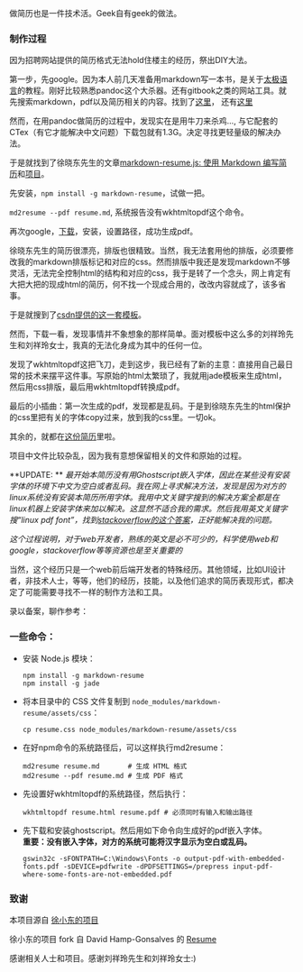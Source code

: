 做简历也是一件技术活。Geek自有geek的做法。
### 制作过程
因为招聘网站提供的简历格式无法hold住楼主的经历，祭出DIY大法。

第一步，先google。因为本人前几天准备用markdown写一本书，是关于[太极语言](https://github.com/taijiweb/taijilang)的教程。刚好比较熟悉pandoc这个大杀器。还有gitbook之类的网站工具。就先搜索markdown，pdf以及简历相关的内容。找到了[这里](http://blog.sina.com.cn/s/blog_5ee56d450101dah2.html)， 还有[这里](http://sysadvent.blogspot.com/2011/12/day-14-write-your-resume-in-markdown.html)

然而，在用pandoc做简历的过程中，发现实在是用牛刀来杀鸡..., 与它配套的CTex（有它才能解决中文问题）下载包就有1.3G。决定寻找更轻量级的解决办法。

于是就找到了徐晓东先生的文章[markdown-resume.js: 使用 Markdown 编写简历](https://linuxtoy.org/archives/markdown-resume-js.html)和[项目](https://github.com/xuxiaodong/resume)。

先安装，`npm install -g markdown-resume`，试做一把。

`md2resume --pdf resume.md`, 系统报告没有wkhtmltopdf这个命令。

再次google，[下载](http://wkhtmltopdf.org/downloads.html)，安装，设置路径，成功生成pdf。

徐晓东先生的简历很漂亮，排版也很精致。当然，我无法套用他的排版，必须要修改我的markdown排版标记和对应的css。然而排版中我还是发现markdown不够灵活，无法完全控制html的结构和对应的css，我于是转了一个念头，网上肯定有大把大把的现成html的简历，何不找一个现成合用的，改改内容就成了，该多省事。

于是就搜到了[csdn提供的这一套模板](http://download.csdn.net/detail/daolang504/488745)。

然而，下载一看，发现事情并不象想象的那样简单。面对模板中这么多的刘祥玲先生和刘祥玲女士，我真的无法化身成为其中的任何一位。

发现了wkhtmltopdf这把飞刀，走到这步，我已经有了新的主意：直接用自己最日常的技术来摆平这件事。写原始的html太繁琐了，我就用jade模板来生成html，然后用css排版，最后用wkhtmltopdf转换成pdf。

最后的小插曲：第一次生成的pdf，发现都是乱码。于是到徐晓东先生的html保护的css里把有关的字体copy过来，放到我的css里。一切ok。

其余的，就都在[这份简历](https://github.com/chaosim/resume/blob/master/cxm-resume.pdf)里啦。

项目中文件比较杂乱，因为我有意想保留相关的文件和原始的过程。

**UPDATE: ** _最开始本简历没有用Ghostscript嵌入字体，因此在某些没有安装字体的环境下中文为空白或者乱码。我在网上寻求解决方法，发现是因为对方的linux系统没有安装本简历所用字体。我用中文关键字搜到的解决方案全都是在linux机器上安装字体来加以解决。这显然不适合我的需求。然后我用英文关键字搜“linux pdf font”，找到[stackoverflow的这个答案](http://stackoverflow.com/questions/12857849/how-to-repair-a-pdf-file-and-embed-missing-fonts/13131101#13131101)</a>，正好能解决我的问题。_

_这个过程说明，对于web开发者，熟练的英文是必不可少的，科学使用web和google，stackoverflow等等资源也是至关重要的_

当然，这个经历只是一个web前后端开发者的特殊经历。其他领域，比如UI设计者，非技术人士，等等，他们的经历，技能，以及他们追求的简历表现形式，都决定了可能需要寻找不一样的制作方法和工具。

录以备案，聊作参考：
### 一些命令：
  * 安装 Node.js 模块：
  
    ```shell
    npm install -g markdown-resume
    npm install -g jade
    ```   

  * 将本目录中的 CSS 文件复制到 `node_modules/markdown-resume/assets/css`：
  
    `cp resume.css node_modules/markdown-resume/assets/css`
   
  * 在好npm命令的系统路径后，可以这样执行md2resume：
  
    ```shell
    md2resume resume.md       # 生成 HTML 格式
    md2resume --pdf resume.md # 生成 PDF 格式
    ```

  * 先设置好wkhtmltopdf的系统路径，然后执行：
  
    ```shell
    wkhtmltopdf resume.html resume.pdf # 必须同时有输入和输出路径
    ```

  * 先下载和安装ghostscript。然后用如下命令向生成好的pdf嵌入字体。  
  **重要：没有嵌入字体，对方的系统可能将汉字显示为空白或乱码。**   
    ```shell
    gswin32c -sFONTPATH=C:\Windows\Fonts -o output-pdf-with-embedded-fonts.pdf -sDEVICE=pdfwrite -dPDFSETTINGS=/prepress input-pdf-where-some-fonts-are-not-embedded.pdf
    ```

### 致谢
本项目源自 [徐小东的项目](https://github.com/xuxiaodong/resume)

徐小东的项目 fork 自 David Hamp-Gonsalves 的 [Resume](https://github.com/davidhampgonsalves/resume)

感谢相关人士和项目。感谢刘祥玲先生和刘祥玲女士:)